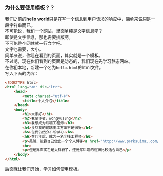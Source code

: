 ### 为什么要使用模板？？   
我们之前的**hello world**只是在写一个信息到用户请求的响应中，简单来说只是一段字符串而已。  
不可能说，我们一个网站，里面单纯是文字信息吧？  
即使是文字信息，那也需要排版啊。  
不可能整个网站就一行文字吧。  
文字也需要，大小。  
简单来说，你现在看到的页面，其实就是一个模板。  
不过呢，现在你们看到的页面是动态的，我们现在先学习静态网站。  
在你们本地，新建一个名为`hello.html`的html文件。  
写入下面的内容：
```html
<!DOCTYPE html>
<html lang="en" dir="ltr">
    <head>
        <meta charset="utf-8">
        <title>个人介绍</title>
    </head>
    <body>
        <h1>大家好</h1>
        <h2>我是作者，wongyusing</h2>
        <h3>我想成为后端工程师</h3>
        <h4>虽然我的前端美工方面不是很好</h4>
        <h5>但我仍然会不断学习</h5>
        <h6>在几年后，成为一名全栈工程师</h6>
        <p>虽然，能靠自己做出一个个人博客<a href="http://www.porksuimai.com/#/">porksuimai.com</a></p>
        <br>
        <p>但是界面实在是太样衰了，还是写后端的逻辑比较适合自己</p>
    </body>
</html>
```  
后面就让我们开始，学习如何使用模板。

